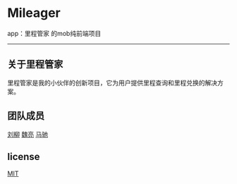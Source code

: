 # Mileager
app：里程管家 的mob纯前端项目

------

## 关于里程管家

里程管家是我的小伙伴的创新项目，它为用户提供里程查询和里程兑换的解决方案。

## 团队成员

[刘柳](http://weibo.com/66cnu?is_all=1)
[魏亮]()
[马驰](http://www.himachi.cn)

## license

[MIT](LICENSE)

